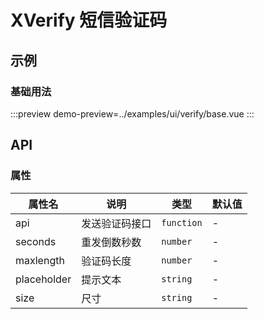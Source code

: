 # XVerify 短信验证码


## 示例


### 基础用法


:::preview
demo-preview=../examples/ui/verify/base.vue
::: 



## API

### 属性 

| 属性名      | 说明           | 类型       | 默认值 |
| ----------- | -------------- | ---------- | ------ |
| api         | 发送验证码接口 | `function` | -      |
| seconds     | 重发倒数秒数   | `number`   | -      |
| maxlength   | 验证码长度     | `number`   | -      |
| placeholder | 提示文本       | `string`   | -      |
| size        | 尺寸           | `string`   | -      |

